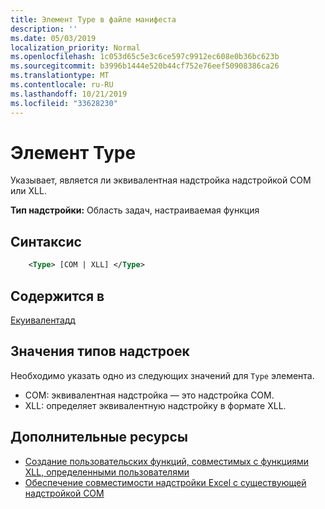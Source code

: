 ```yaml
---
title: Элемент Type в файле манифеста
description: ''
ms.date: 05/03/2019
localization_priority: Normal
ms.openlocfilehash: 1c053d65c5e3c6ce597c9912ec608e0b36bc623b
ms.sourcegitcommit: b3996b1444e520b44cf752e76eef50908386ca26
ms.translationtype: MT
ms.contentlocale: ru-RU
ms.lasthandoff: 10/21/2019
ms.locfileid: "33628230"
---
```

# <a name="type-element"></a>Элемент Type

Указывает, является ли эквивалентная надстройка надстройкой COM или XLL.

**Тип надстройки:** Область задач, настраиваемая функция

## <a name="syntax"></a>Синтаксис

```XML
    <Type> [COM | XLL] </Type>  
```

## <a name="contained-in"></a>Содержится в

[Екуивалентадд](equivalentaddin.md)

## <a name="add-in-type-values"></a>Значения типов надстроек

Необходимо указать одно из следующих значений для `Type` элемента.

- COM: эквивалентная надстройка — это надстройка COM.
- XLL: определяет эквивалентную надстройку в формате XLL.

## <a name="see-also"></a>Дополнительные ресурсы

- [Создание пользовательских функций, совместимых с функциями XLL, определенными пользователями](../../excel/make-custom-functions-compatible-with-xll-udf.md)
- [Обеспечение совместимости надстройки Excel с существующей надстройкой COM](../../develop/make-office-add-in-compatible-with-existing-com-add-in.md)